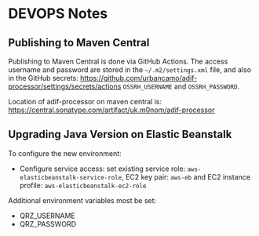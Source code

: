 # DEVOPS Notes

## Publishing to Maven Central

Publishing to Maven Central is done via GitHub Actions. The access username and password are stored in the `~/.m2/settings.xml` file, and also in the GitHub secrets: https://github.com/urbancamo/adif-processor/settings/secrets/actions `OSSRH_USERNAME` and `OSSRH_PASSWORD`.

Location of adif-processor on maven central is: https://central.sonatype.com/artifact/uk.m0nom/adif-processor

## Upgrading Java Version on Elastic Beanstalk

To configure the new environment:

 - Configure service access: set existing service role: `aws-elasticbeanstalk-service-role`, EC2 key pair: `aws-eb` and EC2 instance profile: `aws-elasticbeanstalk-ec2-role`

Additional environment variables most be set:
 - QRZ_USERNAME
 - QRZ_PASSWORD